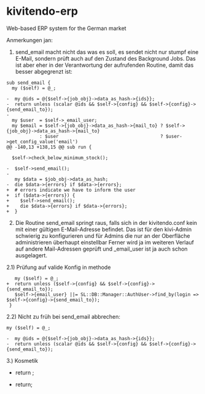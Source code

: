# kivitendo-erp
Web-based ERP system for the German market

Anmerkungen jan:

1) send_email macht nicht das was es soll, es sendet nicht nur stumpf eine E-Mail, sondern prüft auch auf den Zustand des Background Jobs.
   Das ist aber eher in der Verantwortung der aufrufenden Routine, damit das besser abgegrenzt ist:
   

 ```@@ -56,9 +57,6 @@ sub _email_user {
 sub send_email {
   my ($self) = @_;
 
 -  my @ids = @{$self->{job_obj}->data_as_hash->{ids}};
 -  return unless (scalar @ids && $self->{config} && $self->{config}->{send_email_to});
 -
   my $user  = $self->_email_user;
   my $email = $self->{job_obj}->data_as_hash->{mail_to} ? $self->{job_obj}->data_as_hash->{mail_to}
             : $user                                     ? $user->get_config_value('email')
 @@ -140,13 +138,15 @@ sub run {
 
   $self->check_below_minimum_stock();
 
 -  $self->send_email();
 -
    my $data = $job_obj->data_as_hash;
 -  die $data->{errors} if $data->{errors};
 +  # errors indicate we have to inform the user
 +  if ($data->{errors}) {
 +    $self->send_email();
 +    die $data->{errors} if $data->{errors};
 +  }
 ```


 2) Die Routine send_email springt raus, falls sich in der kivitendo.conf kein mit einer gültigen E-Mail-Adresse befindet.
   Das ist für den kivi-Admin schwierig zu konfigurieren und für Admins die nur an der Oberfläche administrieren überhaupt einstellbar
   Ferner wird ja im weiteren Verlauf auf andere Mail-Adressen geprüft und _email_user ist ja auch schon ausgelagert.
   
   2.1) Prüfung auf valide Konfig in methode
   
 ```sub _email_user {
    my ($self) = @_;
 +  return unless ($self->{config} && $self->{config}->{send_email_to});
    $self->{email_user} ||= SL::DB::Manager::AuthUser->find_by(login => $self->{config}->{send_email_to});
  }
 ```
  2.2) Nicht zu früh bei send_email abbrechen:
  
   ```sub send_email {
   my ($self) = @_;
 
 -  my @ids = @{$self->{job_obj}->data_as_hash->{ids}};
 -  return unless (scalar @ids && $self->{config} && $self->{config}->{send_email_to});
```

 3.) Kosmetik
 -  return ;
 +  return;
  
  

